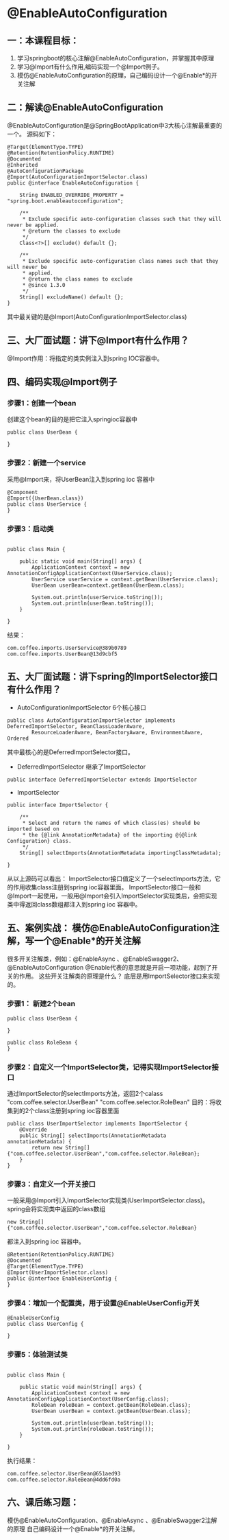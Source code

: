 # @EnableAutoConfiguration

## 一：本课程目标：

1. 学习springboot的核心注解@EnableAutoConfiguration，并掌握其中原理
2. 学习@Import有什么作用,编码实现一个@Import例子。
3. 模仿@EnableAutoConfiguration的原理，自己编码设计一个@Enable*的开关注解

## 二：解读@EnableAutoConfiguration
@EnableAutoConfiguration是@SpringBootApplication中3大核心注解最重要的一个。
源码如下：
``` 
@Target(ElementType.TYPE)
@Retention(RetentionPolicy.RUNTIME)
@Documented
@Inherited
@AutoConfigurationPackage
@Import(AutoConfigurationImportSelector.class)
public @interface EnableAutoConfiguration {

	String ENABLED_OVERRIDE_PROPERTY = "spring.boot.enableautoconfiguration";

	/**
	 * Exclude specific auto-configuration classes such that they will never be applied.
	 * @return the classes to exclude
	 */
	Class<?>[] exclude() default {};

	/**
	 * Exclude specific auto-configuration class names such that they will never be
	 * applied.
	 * @return the class names to exclude
	 * @since 1.3.0
	 */
	String[] excludeName() default {};
}
```
其中最关键的是@Import(AutoConfigurationImportSelector.class)

## 三、大厂面试题：讲下@Import有什么作用？

@Import作用：将指定的类实例注入到spring IOC容器中。

## 四、编码实现@Import例子

### 步骤1：创建一个bean
创建这个bean的目的是把它注入springioc容器中
``` 
public class UserBean {

}
```

### 步骤2：新建一个service
采用@Import来，将UserBean注入到spring ioc 容器中
``` 
@Component
@Import({UserBean.class})
public class UserService {
}

```
### 步骤3：启动类
``` 

public class Main {

    public static void main(String[] args) {
        ApplicationContext context = new AnnotationConfigApplicationContext(UserService.class);
        UserService userService = context.getBean(UserService.class);
        UserBean userBean=context.getBean(UserBean.class);

        System.out.println(userService.toString());
        System.out.println(userBean.toString());
    }

}

```
结果：
```
com.coffee.imports.UserService@389b0789
com.coffee.imports.UserBean@13d9cbf5
```


## 五、大厂面试题：讲下spring的ImportSelector接口有什么作用？

  + AutoConfigurationImportSelector 6个核心接口
``` 
public class AutoConfigurationImportSelector implements DeferredImportSelector, BeanClassLoaderAware,
		ResourceLoaderAware, BeanFactoryAware, EnvironmentAware, Ordered 
```
其中最核心的是DeferredImportSelector接口。

  + DeferredImportSelector 继承了ImportSelector
``` 
public interface DeferredImportSelector extends ImportSelector 
```
  + ImportSelector
``` 
public interface ImportSelector {

	/**
	 * Select and return the names of which class(es) should be imported based on
	 * the {@link AnnotationMetadata} of the importing @{@link Configuration} class.
	 */
	String[] selectImports(AnnotationMetadata importingClassMetadata);

}
```
从以上源码可以看出：
ImportSelector接口值定义了一个selectImports方法，它的作用收集class注册到spring ioc容器里面。
ImportSelector接口一般和@Import一起使用，一般用@Import会引入ImportSelector实现类后，会把实现类中得返回class数组都注入到spring ioc 容器中。

## 五、案例实战： 模仿@EnableAutoConfiguration注解，写一个@Enable*的开关注解
很多开关注解类，例如：@EnableAsync 、@EnableSwagger2、@EnableAutoConfiguration
@Enable代表的意思就是开启一项功能，起到了开关的作用。
这些开关注解类的原理是什么？
底层是用ImportSelector接口来实现的。

### 步骤1： 新建2个bean

```
public class UserBean {

}

public class RoleBean {
}
```

### 步骤2：自定义一个ImportSelector类，记得实现ImportSelector接口
通过ImportSelector的selectImports方法，返回2个calass
"com.coffee.selector.UserBean"
"com.coffee.selector.RoleBean"
目的：将收集到的2个class注册到spring ioc容器里面
``` 
public class UserImportSelector implements ImportSelector {
    @Override
    public String[] selectImports(AnnotationMetadata annotationMetadata) {
        return new String[]{"com.coffee.selector.UserBean","com.coffee.selector.RoleBean};
    }
}
```
### 步骤3：自定义一个开关接口
一般采用@Import引入ImportSelector实现类(UserImportSelector.class)。
spring会将实现类中返回的class数组
```
new String[]{"com.coffee.selector.UserBean","com.coffee.selector.RoleBean}
```
都注入到spring ioc 容器中。
``` 
@Retention(RetentionPolicy.RUNTIME)
@Documented
@Target(ElementType.TYPE)
@Import(UserImportSelector.class)
public @interface EnableUserConfig {
}

```

### 步骤4：增加一个配置类，用于设置@EnableUserConfig开关
``` 
@EnableUserConfig
public class UserConfig {

}

```

### 步骤5：体验测试类
``` 

public class Main {

    public static void main(String[] args) {
        ApplicationContext context = new AnnotationConfigApplicationContext(UserConfig.class);
        RoleBean roleBean = context.getBean(RoleBean.class);
        UserBean userBean = context.getBean(UserBean.class);

        System.out.println(userBean.toString());
        System.out.println(roleBean.toString());
    }

}

```
执行结果：
``` 
com.coffee.selector.UserBean@651aed93
com.coffee.selector.RoleBean@4dd6fd0a
```

## 六、课后练习题：

模仿@EnableAutoConfiguration、@EnableAsync 、@EnableSwagger2注解的原理
自己编码设计一个@Enable*的开关注解。

















